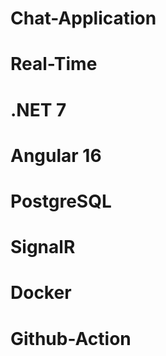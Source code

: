 # Chat-Application
# Real-Time
# .NET 7
# Angular 16
# PostgreSQL
# SignalR
# Docker
# Github-Action
